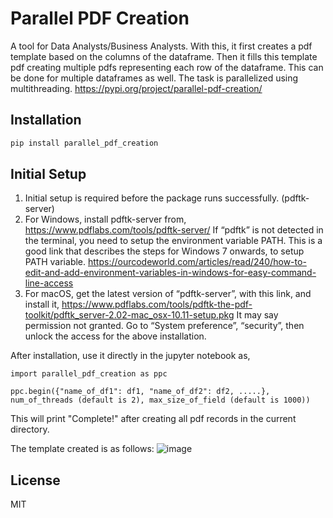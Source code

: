 # Parallel PDF Creation




A tool for Data Analysts/Business Analysts. With this, it first creates a pdf template based on the columns of the dataframe. Then it fills this template pdf creating multiple pdfs representing each row of the dataframe. This can be done for multiple dataframes as well. The task is parallelized using multithreading.
https://pypi.org/project/parallel-pdf-creation/


## Installation


```sh
pip install parallel_pdf_creation

```
## Initial Setup
1. Initial setup is required before the package runs successfully. (pdftk-server)
1. For Windows, install pdftk-server from, 
https://www.pdflabs.com/tools/pdftk-server/
If “pdftk” is not detected in the terminal, you need to setup the environment variable PATH.
This is a good link that describes the steps for Windows 7 onwards, to setup PATH variable.
https://ourcodeworld.com/articles/read/240/how-to-edit-and-add-environment-variables-in-windows-for-easy-command-line-access 
1. For macOS, get the latest version of “pdftk-server”, with this link, and install it,
https://www.pdflabs.com/tools/pdftk-the-pdf-toolkit/pdftk_server-2.02-mac_osx-10.11-setup.pkg
It may say permission not granted. Go to “System preference”, “security”, then unlock the access for the above installation.



After installation, use it directly in the jupyter notebook as,
```
import parallel_pdf_creation as ppc

ppc.begin({"name_of_df1": df1, "name_of_df2": df2, .....}, num_of_threads (default is 2), max_size_of_field (default is 1000))
```
This will print "Complete!" after creating all pdf records in the current directory.

The template created is as follows:
![image](https://drive.google.com/uc?export=view&id=1BhNqfJRPpjQHPThdEaxN6S8d-A34LCLk)



## License

MIT

